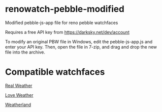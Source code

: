 # renowatch-pebble-modified
Modified pebble-js-app file for reno pebble watchfaces

Requires a free API key from https://darksky.net/dev/account

To modify an original PBW file in Windows, edit the pebble-js-app.js and enter your API key.  Then, open the file in 7-zip, and drag and drop the new file into the archive.

# Compatible watchfaces

[Real Weather](https://apps.rebble.io/en_US/application/533966299820be90ed0000c5?dev_settings=true)

[Love Weather](https://apps.rebble.io/en_US/application/535cf7f618c570bf05000023?dev_settings=true)

[Weatherland](https://apps.rebble.io/en_US/application/53381b17d1719b42b800028b?dev_settings=true)
